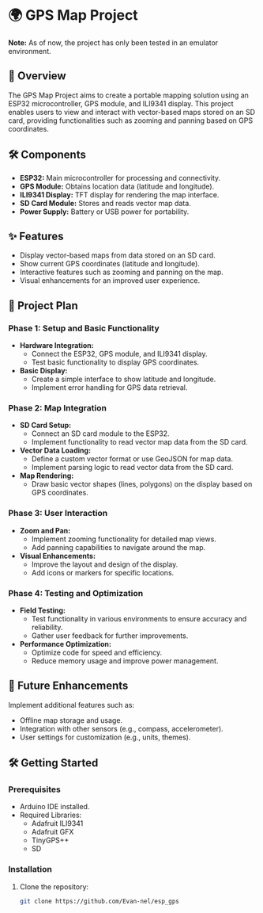 # 🌍 GPS Map Project

**Note:** As of now, the project has only been tested in an emulator environment.

## 📖 Overview
The GPS Map Project aims to create a portable mapping solution using an ESP32 microcontroller, GPS module, and ILI9341 display. This project enables users to view and interact with vector-based maps stored on an SD card, providing functionalities such as zooming and panning based on GPS coordinates.

## 🛠️ Components
- **ESP32:** Main microcontroller for processing and connectivity.
- **GPS Module:** Obtains location data (latitude and longitude).
- **ILI9341 Display:** TFT display for rendering the map interface.
- **SD Card Module:** Stores and reads vector map data.
- **Power Supply:** Battery or USB power for portability.

## ✨ Features
- Display vector-based maps from data stored on an SD card.
- Show current GPS coordinates (latitude and longitude).
- Interactive features such as zooming and panning on the map.
- Visual enhancements for an improved user experience.

## 📅 Project Plan
### Phase 1: Setup and Basic Functionality
- **Hardware Integration:**
  - Connect the ESP32, GPS module, and ILI9341 display.
  - Test basic functionality to display GPS coordinates.
- **Basic Display:**
  - Create a simple interface to show latitude and longitude.
  - Implement error handling for GPS data retrieval.

### Phase 2: Map Integration
- **SD Card Setup:**
  - Connect an SD card module to the ESP32.
  - Implement functionality to read vector map data from the SD card.
- **Vector Data Loading:**
  - Define a custom vector format or use GeoJSON for map data.
  - Implement parsing logic to read vector data from the SD card.
- **Map Rendering:**
  - Draw basic vector shapes (lines, polygons) on the display based on GPS coordinates.

### Phase 3: User Interaction
- **Zoom and Pan:**
  - Implement zooming functionality for detailed map views.
  - Add panning capabilities to navigate around the map.
- **Visual Enhancements:**
  - Improve the layout and design of the display.
  - Add icons or markers for specific locations.

### Phase 4: Testing and Optimization
- **Field Testing:**
  - Test functionality in various environments to ensure accuracy and reliability.
  - Gather user feedback for further improvements.
- **Performance Optimization:**
  - Optimize code for speed and efficiency.
  - Reduce memory usage and improve power management.

## 🚀 Future Enhancements
Implement additional features such as:
- Offline map storage and usage.
- Integration with other sensors (e.g., compass, accelerometer).
- User settings for customization (e.g., units, themes).

## 🛠️ Getting Started
### Prerequisites
- Arduino IDE installed.
- Required Libraries:
  - Adafruit ILI9341
  - Adafruit GFX
  - TinyGPS++
  - SD

### Installation
1. Clone the repository:
   ```bash
   git clone https://github.com/Evan-nel/esp_gps
